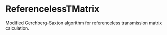# ReferencelessTMatrix
Modified Gerchberg-Saxton algorithm for referenceless transmission matrix calculation.
